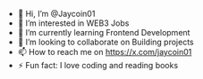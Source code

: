 - 👋 Hi, I’m @Jaycoin01
- 👀 I’m interested in WEB3 Jobs
- 🌱 I’m currently learning Frontend Development
- 💞️ I’m looking to collaborate on Building projects
- 📫 How to reach me on https://x.com/jaycoin01
- ⚡ Fun fact: I love coding and reading books

<!---
Jaycoin01/Jaycoin01 is a ✨ special ✨ repository because its `README.md` (this file) appears on your GitHub profile.
You can click the Preview link to take a look at your changes.
--->
